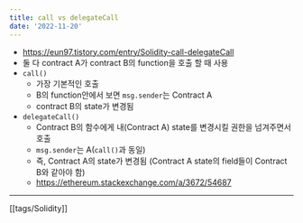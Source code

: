 ```yaml
---
title: call vs delegateCall
date: '2022-11-20'
---
```

- https://eun97.tistory.com/entry/Solidity-call-delegateCall
- 둘 다 contract A가 contract B의 function을 호출 할 때 사용
- `call()`
	- 가장 기본적인 호출
	- B의 function안에서 보면 `msg.sender`는 Contract A
	- contract B의 state가 변경됨
- `delegateCall()`
	- Contract B의 함수에게 내(Contract A) state를 변경시킬 권한을 넘겨주면서 호출
	- `msg.sender`는 A(`call()`과 동일)
	- 즉, Contract A의 state가 변경됨 (Contract A state의 field들이 Contract B와 같아야 함)
	- <https://ethereum.stackexchange.com/a/3672/54687>
---
[[tags/Solidity]]